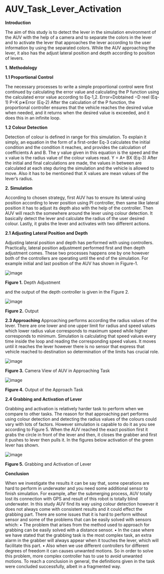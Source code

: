 # AUV_Task_Lever_Activation

**Introduction**

The aim of this study is to detect the lever in the simulation environment of the AUV with the help
of a camera and to separate the colors in the lever and to activate the lever that approaches the lever
according to the user information by using the separated colors. While the AUV approaching the
lever, it also has the adjust lateral position and depth according to position of levers.

**1. Methodology**

**1.1 Proportional Control**

The necessary processes to write a simple proportional control were first continued by calculating
the error value and calculating the P function using the calculated error value according to Eq-1,2.
Error=Dobtained −D reel                                                                         (Eq-1)
P=K p∗Error                                                                                     (Eq-2)
After the calculation of the P function, the proportional controller ensures that the vehicle reaches
the desired value when needed, and it returns when the desired value is exceeded, and it does this in
an infinite loop.

**1.2 Colour Detection**

Detection of colour is defined in range for this simulation. To explain it simply, an equation in the
form of a first-order Eq-3 calculates the initial condition and the condition it reaches, and provides
the calculation of coefficients A and B. The y value given in this equation is the speed and the x
value is the radius value of the colour values read.
Y = A+ BX                                                                                      (Eq-3)
After the initial and final calculations are made, the values in between are calculated at each step
during the simulation and the vehicle is allowed to move. Also it has to be mentioned that X values
are mean values of the lever’s radius.

**2. Simulation**

According to chosen strategy, first AUV has to ensure its lateral using position according to lever
position using PI controller, then same like lateral position it has to adjust its depth also with the
help of the controller. Then AUV will reach the somewhere around the lever using colour detection.
It basically detect the lever and calculate the radius of the user desired colour. Lastly, it grabs the
lever and activates with two different actions.

**2.1 Adjusting Lateral Position and Depth**

Adjusting lateral position and depth has performed with using controllers. Practically, lateral
position adjustment performed first and then depth adjustment comes. These two processes happens
one by one however both of the controllers are operating until the end of the simulation. For
example initial and last position of the AUV has shown in Figure-1.

![image](https://github.com/kaganbozali/AUV_Task_Lever_Activation/assets/104154215/68e94dea-9987-4469-ae3f-8b1f2e8214e1)

**Figure 1.** Depth Adjustment

and the output of the depth controller is given in the Figure 2.

![image](https://github.com/kaganbozali/AUV_Task_Lever_Activation/assets/104154215/69de10ac-7a04-46e9-bde0-72a9a6a2c40e)

**Figure 2.** Output

**2.3 Approaching**
Approaching performs according the radius values of the lever. There are one lower and one upper
limit for radius and speed values which lower radius value corresponds to maximum speed while
higher corresponds to minimum. Simulation is calculating that speed values every time inside the
loop and reading the corresponding speed values. It moves until it reaches the lever however there
is no sensor that express that vehicle reached to destination so determination of the limits has
crucial role.

![image](https://github.com/kaganbozali/AUV_Task_Lever_Activation/assets/104154215/6b4c649a-35f7-480a-ab71-a0948fd59144)

**Figure 3.** Camera View of AUV in Approaching Task

![image](https://github.com/kaganbozali/AUV_Task_Lever_Activation/assets/104154215/f4ef6364-6997-4e49-bd7d-d8fd177829df)

**Figure 4.** Output of the Approach Task

**2.4 Grabbing and Activation of Lever**

Grabbing and activation is relatively harder task to perform when we compare to other tasks. The
reason for that approaching part performs using colour detection and detecting the radius values of
the colours could vary with lots of factors. However simulation is capable to do it as you see
according to Figure 5. When the AUV reached the exact position first it grabs the circle in front of
the lever and then, it closes the grabber and first it pushes to lever then pulls it. In the figures below
activation of the green lever has shown.

![image](https://github.com/kaganbozali/AUV_Task_Lever_Activation/assets/104154215/4637f37e-207e-444f-83d6-037f82fcdaa1)

**Figure 5.** Grabbing and Activation of Lever

**Conclusion**

When we investigate the results it can be say that, some operations are hard to perform in
underwater and you need some additional sensor to finish simulation. For example, after the
submerging process, AUV totally lost its connection with GPS and result of this robot is totally
blind underwater. In this study AUV find its way using colour detection however it does not always
come with consistent results and it could effect the grabbing part.
There are some issues that it is hard to perform without sensor and some of the problems that can be
easily solved with sensors which:
• The problem that arises from the method used to approach for grabbing can be easily solved
with a distance sensor.
• In the case where we have stated that the grabbing task is the most complex task, an extra
alarm in the grabber will always appear when it touches the lever, which will facilitate this
part.
• Also when we use different controllers for different degrees of freedom it can causes
unwanted motions. So in order to solve this problem, more complex controller has to use to
avoid unwanted motions.
To reach a conclusion in general, the definitions given in the task were concluded successfully,
albeit in a fragmented way.

